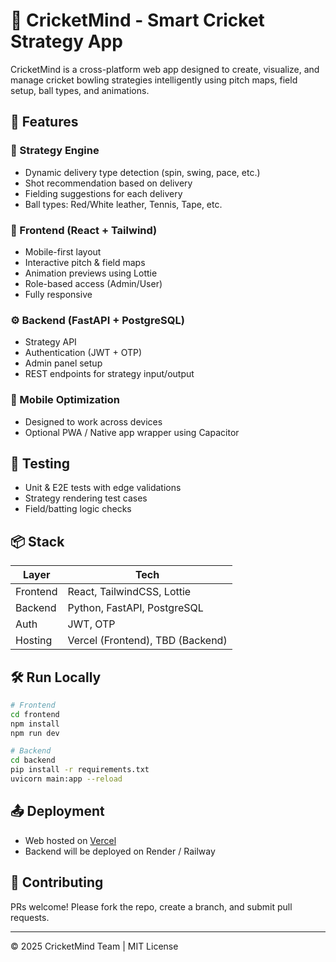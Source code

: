 
# 🏏 CricketMind - Smart Cricket Strategy App

CricketMind is a cross-platform web app designed to create, visualize, and manage cricket bowling strategies intelligently using pitch maps, field setup, ball types, and animations.

## 🚀 Features

### 🧠 Strategy Engine
- Dynamic delivery type detection (spin, swing, pace, etc.)
- Shot recommendation based on delivery
- Fielding suggestions for each delivery
- Ball types: Red/White leather, Tennis, Tape, etc.

### 🎨 Frontend (React + Tailwind)
- Mobile-first layout
- Interactive pitch & field maps
- Animation previews using Lottie
- Role-based access (Admin/User)
- Fully responsive

### ⚙️ Backend (FastAPI + PostgreSQL)
- Strategy API
- Authentication (JWT + OTP)
- Admin panel setup
- REST endpoints for strategy input/output

### 📱 Mobile Optimization
- Designed to work across devices
- Optional PWA / Native app wrapper using Capacitor

## 🧪 Testing
- Unit & E2E tests with edge validations
- Strategy rendering test cases
- Field/batting logic checks

## 📦 Stack

| Layer      | Tech                         |
|------------|------------------------------|
| Frontend   | React, TailwindCSS, Lottie   |
| Backend    | Python, FastAPI, PostgreSQL  |
| Auth       | JWT, OTP                     |
| Hosting    | Vercel (Frontend), TBD (Backend) |

## 🛠️ Run Locally

```bash
# Frontend
cd frontend
npm install
npm run dev

# Backend
cd backend
pip install -r requirements.txt
uvicorn main:app --reload
```

## 📤 Deployment

- Web hosted on [Vercel](https://vercel.com/)
- Backend will be deployed on Render / Railway

## 🙌 Contributing

PRs welcome! Please fork the repo, create a branch, and submit pull requests.

---

© 2025 CricketMind Team | MIT License
